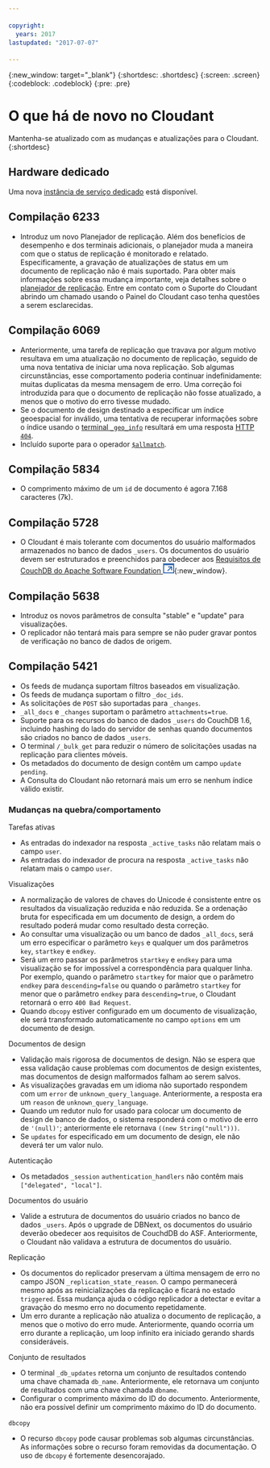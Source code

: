 ```yaml
---

copyright:
  years: 2017
lastupdated: "2017-07-07"

---
```


{:new_window: target="_blank"}
{:shortdesc: .shortdesc}
{:screen: .screen}
{:codeblock: .codeblock}
{:pre: .pre}

<!-- Acrolinx: 2017-05-04 -->

# O que há de novo no Cloudant

Mantenha-se atualizado com as mudanças e atualizações para o Cloudant.
{:shortdesc}

## Hardware dedicado

Uma nova [instância de serviço dedicado](bluemix.html#dedicated-plan) está disponível.

## Compilação 6233

- Introduz um novo Planejador de replicação.
Além dos benefícios de desempenho e dos terminais adicionais,
o planejador muda a maneira com que o status de replicação é monitorado e relatado.
Especificamente,
a gravação de atualizações de status em um documento de replicação não é mais suportado.
Para obter mais informações sobre essa mudança importante,
veja detalhes sobre o [planejador de replicação](../api/advanced_replication.html#the_replication_scheduler).
Entre em contato com o Suporte do Cloudant abrindo um chamado usando o Painel do Cloudant caso tenha questões a serem esclarecidas.

## Compilação 6069

- Anteriormente, uma tarefa de replicação que travava por algum motivo resultava em uma atualização no documento de replicação,
seguido de uma nova tentativa de iniciar uma nova replicação.
Sob algumas circunstâncias,
esse comportamento poderia continuar indefinidamente: muitas duplicatas da mesma mensagem de erro.
Uma correção foi introduzida para que o documento de replicação não fosse atualizado, a menos que o motivo do erro tivesse mudado.
- Se o documento de design destinado a especificar um índice geoespacial for inválido,
uma tentativa de recuperar informações sobre o índice usando
o [terminal `_geo_info`](../api/cloudant-geo.html#obtaining-information-about-a-cloudant-geo-index)
resultará em uma resposta [HTTP `404`](http.html#404).
- Incluído suporte para o operador [`$allmatch`](../api/cloudant_query.html#the-allmatch-operator).

## Compilação 5834

- O comprimento máximo de um `id` de documento é agora 7.168 caracteres (7k).

## Compilação 5728

- O Cloudant é mais tolerante com documentos do usuário malformados armazenados no banco de dados `_users`.
Os documentos do usuário devem ser estruturados e preenchidos para obedecer aos
[Requisitos de CouchDB do Apache Software Foundation ![Ícone de link externo](../images/launch-glyph.svg "Ícone de link externo")](http://docs.couchdb.org/en/2.0.0/intro/security.html#users-documents){:new_window}.

## Compilação 5638

-   Introduz os novos parâmetros de consulta "stable" e "update" para visualizações.
-   O replicador não tentará mais para sempre se não puder gravar pontos de verificação no banco de dados de origem.

## Compilação 5421

-	Os feeds de mudança suportam filtros baseados em visualização.
-	Os feeds de mudança suportam o filtro `_doc_ids`.
-	As solicitações de `POST` são suportadas para `_changes`.
-	`_all_docs` e `_changes` suportam o parâmetro `attachments=true`.
-	Suporte para os recursos do banco de dados `_users` do CouchDB 1.6, incluindo hashing do lado do servidor de senhas quando documentos são criados no banco de dados `_users`.
-	O terminal `/_bulk_get` para reduzir o número de solicitações usadas na replicação para clientes móveis.
-	Os metadados do documento de design contêm um campo `update pending`.
-	A Consulta do Cloudant não retornará mais um erro se nenhum índice válido existir.

### Mudanças na quebra/comportamento

Tarefas ativas

-   As entradas do indexador na resposta `_active_tasks` não relatam mais o campo `user`.
-   As entradas do indexador de procura na resposta `_active_tasks` não relatam mais o campo `user`.

Visualizações

-   A normalização de valores de chaves do Unicode é consistente entre os resultados da visualização reduzida e não reduzida. Se a ordenação bruta for especificada em um documento de design, a ordem do resultado poderá mudar como resultado desta correção.
-   Ao consultar uma visualização ou um banco de dados `_all_docs`, será um erro especificar o parâmetro `keys` e qualquer um dos parâmetros `key`, `startkey` e `endkey`.
-   Será um erro passar os parâmetros `startkey` e `endkey` para uma visualização se for impossível a correspondência para qualquer linha. Por exemplo, quando o parâmetro `startkey` for maior que o parâmetro `endkey` para `descending=false` ou quando o parâmetro `startkey` for menor que o parâmetro `endkey` para `descending=true`, o Cloudant retornará o erro `400 Bad Request`.
-   Quando `dbcopy` estiver configurado em um documento de visualização, ele será transformado automaticamente no campo `options` em um documento de design. 

Documentos de design

-   Validação mais rigorosa de documentos de design. Não se espera que essa validação cause problemas com documentos de design existentes, mas documentos de design malformados falham ao serem salvos.
-   As visualizações gravadas em um idioma não suportado respondem com um `error` de `unknown_query_language`. Anteriormente, a resposta era um `reason` de `unknown_query_language`.
-   Quando um redutor nulo for usado para colocar um documento de design de banco de dados, o sistema responderá com o motivo de erro de `'(null)'`; anteriormente ele retornava `((new String("null")))`.
-   Se `updates` for especificado em um documento de design, ele não deverá ter um valor nulo.

Autenticação

-   Os metadados `_session` `authentication_handlers` não contêm mais `["delegated", "local"]`.

Documentos do usuário

-   Valide a estrutura de documentos do usuário criados no banco de dados `_users`. Após o upgrade de DBNext, os documentos do usuário deverão obedecer aos requisitos de CouchdDB do ASF. Anteriormente, o Cloudant não validava a estrutura de documentos do usuário. 

Replicação 

-   Os documentos do replicador preservam a última mensagem de erro no campo JSON `_replication_state_reason`. O campo permanecerá mesmo após as reinicializações da replicação e ficará no estado `triggered`. Essa mudança ajuda o código replicador a detectar e evitar a gravação do mesmo erro no documento repetidamente.
-   Um erro durante a replicação não atualiza o documento de replicação, a menos que o motivo do erro mude. Anteriormente, quando ocorria um erro durante a replicação, um loop infinito era iniciado gerando shards consideráveis.  

Conjunto de resultados

-   O terminal `_db_updates` retorna um conjunto de resultados contendo uma chave chamada `db_name`. Anteriormente, ele retornava um conjunto de resultados com uma chave chamada `dbname`.
-   Configurar o comprimento máximo do ID do documento. Anteriormente, não era possível definir um comprimento máximo do ID do documento.

`dbcopy`

- O recurso `dbcopy` pode causar problemas sob algumas circunstâncias.
As informações sobre o recurso foram removidas da documentação.
O uso de `dbcopy` é fortemente desencorajado.
